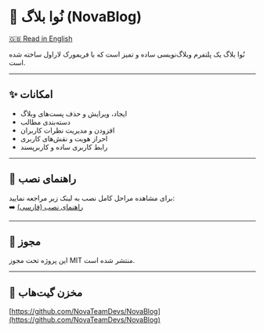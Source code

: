 # 🌟 نُوا بلاگ (NovaBlog)

[🇬🇧 Read in English](README-en.md)

نُوا بلاگ یک پلتفرم وبلاگ‌نویسی ساده و تمیز است که با فریمورک لاراول ساخته شده است.

---

## ✨ امکانات

- ایجاد، ویرایش و حذف پست‌های وبلاگ
- دسته‌بندی مطالب
- افزودن و مدیریت نظرات کاربران
- احراز هویت و نقش‌های کاربری
- رابط کاربری ساده و کاربرپسند

---

## 🔧 راهنمای نصب

برای مشاهده مراحل کامل نصب به لینک زیر مراجعه نمایید:  
➡️ [راهنمای نصب (فارسی)](installation-fa.md)

---

## 📄 مجوز

این پروژه تحت مجوز MIT منتشر شده است.

---

## 🔗 مخزن گیت‌هاب

[https://github.com/NovaTeamDevs/NovaBlog](https://github.com/NovaTeamDevs/NovaBlog)

